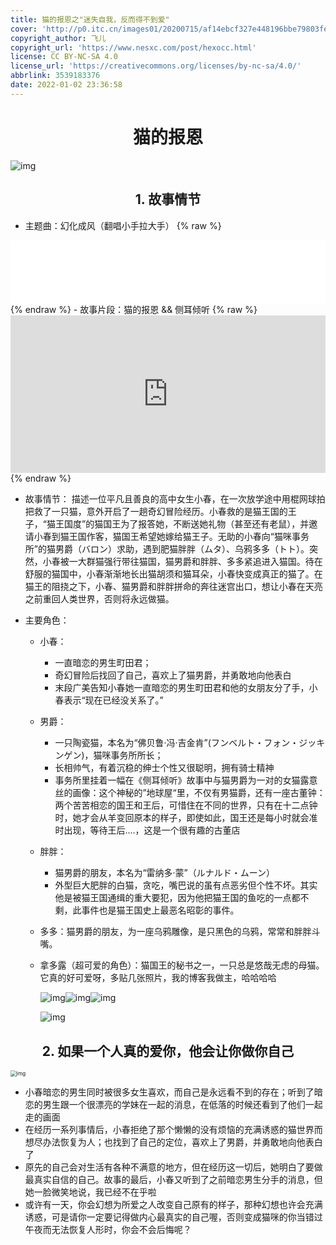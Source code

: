 ```yaml
---
title: 猫的报恩之"迷失自我，反而得不到爱"
cover: 'http://p0.itc.cn/images01/20200715/af14ebcf327e448196bbe79803fefa16.jpeg'
copyright_author: 飞儿
copyright_url: 'https://www.nesxc.com/post/hexocc.html'
license: CC BY-NC-SA 4.0
license_url: 'https://creativecommons.org/licenses/by-nc-sa/4.0/'
abbrlink: 3539183376
date: 2022-01-02 23:36:58
---
```

# <center>猫的报恩</center>

<img src="http://p0.itc.cn/images01/20200715/af14ebcf327e448196bbe79803fefa16.jpeg" alt="img" style="zoom: 100%;" />

## <center>1. 故事情节</center>

- 主题曲：幻化成风（翻唱小手拉大手）
{% raw %}
<div style="position: relative; width: 100%; height: 0; padding-bottom: 20%;">
  <iframe src="//music.163.com/outchain/player?type=2&id=482172" scrolling="no" border="0" frameborder="no" framespacing="0" allowfullscreen="true" style="position: absolute; width: 100%; height: 100%; Left: 0; top: 0;" ></iframe>
</div>
{% endraw %}
- 故事片段：猫的报恩 && 侧耳倾听
{% raw %}
<div style="position: relative; width: 100%; height: 0; padding-bottom: 50%;">
  <iframe src="https://tb-video.bdstatic.com/tieba-smallvideo-transcode-crf/607014053_e9f364edbf3dc881a3860c3e89974c7b_c9d901fcfcdc_0.mp4?vt=0&pt=3&ver=&cr=4&cd=0&sid=pcdna&ft=8&tbau=2022-03-07_5dda5ca4bc658d87c81fe58631387ee25aee2ffa5f6c38f7f5d06445b12b3717&ptid=7597553847" scrolling="no" border="0" frameborder="no" framespacing="0" allowfullscreen="true" style="position: absolute; width: 100%; height: 100%; Left: 0; top: 0;" ></iframe>
</div>
{% endraw %}


- 故事情节：
  描述一位平凡且善良的高中女生小春，在一次放学途中用棍网球拍把救了一只猫，意外开启了一趟奇幻冒险经历。小春救的是猫王国的王子，“猫王国度”的猫国王为了报答她，不断送她礼物（甚至还有老鼠），并邀请小春到猫王国作客，猫国王希望她嫁给猫王子。无助的小春向“猫咪事务所”的猫男爵（バロン）求助，遇到肥猫胖胖（ムタ）、乌鸦多多（トト）。突然，小春被一大群猫强行带往猫国，猫男爵和胖胖、多多紧追进入猫国。待在舒服的猫国中，小春渐渐地长出猫胡须和猫耳朵，小春快变成真正的猫了。在猫王的阻挠之下，小春、猫男爵和胖胖拼命的奔往迷宫出口，想让小春在天亮之前重回人类世界，否则将永远做猫。

- 主要角色：

  - 小春：

    - 一直暗恋的男生町田君；
    - 奇幻冒险后找回了自己，喜欢上了猫男爵，并勇敢地向他表白
    - 末段广美告知小春她一直暗恋的男生町田君和他的女朋友分了手，小春表示“现在已经没关系了。”

  - 男爵：

    - 一只陶瓷猫，本名为“佛贝鲁‧冯‧吉金肯”(フンベルト・フォン・ジッキンゲン)，猫咪事务所所长；
    - 长相帅气，有着沉稳的绅士个性又很聪明，拥有骑士精神
    - 事务所里挂着一幅在《侧耳倾听》故事中与猫男爵为一对的女猫露意丝的画像：这个神秘的”地球屋“里，不仅有男猫爵，还有一座古董钟：两个苦苦相恋的国王和王后，可惜住在不同的世界，只有在十二点钟时，她才会从羊变回原本的样子，即使如此，国王还是每小时就会准时出现，等待王后....，这是一个很有趣的古董店

  - 胖胖：

    - 猫男爵的朋友，本名为“雷纳多‧蒙”（ルナルド・ムーン）
    - 外型巨大肥胖的白猫，贪吃，嘴巴说的虽有点恶劣但个性不坏。其实他是被猫王国通缉的重大要犯，因为他把猫王国的鱼吃的一点都不剩，此事件也是猫王国史上最恶名昭彰的事件。

  - 多多：猫男爵的朋友，为一座乌鸦雕像，是只黑色的乌鸦，常常和胖胖斗嘴。

  - 拿多露（超可爱的角色）：猫国王的秘书之一，一只总是悠哉无虑的母猫。它真的好可爱呀，多贴几张照片，我的博客我做主，哈哈哈哈

    ![img](https://imgsa.baidu.com/forum/w%3D580/sign=b5ea42e81dce36d3a20483380af33a24/33f169097bf40ad18c8679d15f2c11dfa9ecce2a.jpg)![img](https://ss1.baidu.com/9vo3dSag_xI4khGko9WTAnF6hhy/zhidao/wh%3D450%2C600/sign=b4b26659970a304e5277a8fee4f88bb0/ac345982b2b7d0a2455916c0cbef76094a369ade.jpg)![img](https://imgsa.baidu.com/forum/w%3D580/sign=2d9daa3db00e7bec23da03e91f2fb9fa/cfae00610c338744ff64914e590fd9f9d62aa0ee.jpg)

    ![img](https://imgsa.baidu.com/forum/w%3D580/sign=55482cedc61b9d168ac79a69c3dfb4eb/623fa2eb15ce36d3f6b73d0232f33a87e850b1d8.jpg)

    

## <center>2. 如果一个人真的爱你，他会让你做你自己</center>
<img src="http://p6.itc.cn/images01/20200715/74de222a8976419398153a185055644a.jpeg" alt="img" style="zoom: 60%;" />

- 小春暗恋的男生同时被很多女生喜欢，而自己是永远看不到的存在；听到了暗恋的男生跟一个很漂亮的学妹在一起的消息，在低落的时候还看到了他们一起走的画面
- 在经历一系列事情后，小春拒绝了那个懒懒的没有烦恼的充满诱惑的猫世界而想尽办法恢复为人；也找到了自己的定位，喜欢上了男爵，并勇敢地向他表白了
- 原先的自己会对生活有各种不满意的地方，但在经历这一切后，她明白了要做最真实自信的自己。故事的最后，小春又听到了之前暗恋男生分手的消息，但她一脸微笑地说，我已经不在乎啦
- 或许有一天，你会幻想为所爱之人改变自己原有的样子，那种幻想也许会充满诱惑，可是请你一定要记得做内心最真实的自己喔，否则变成猫咪的你当错过午夜而无法恢复人形时，你会不会后悔呢？